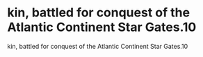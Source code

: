 # kin, battled for conquest of the Atlantic Continent Star Gates.10

kin, battled for conquest of the Atlantic Continent Star Gates.10